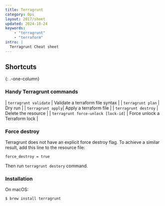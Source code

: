 ```yaml
---
title: Terragrunt
category: Ops
layout: 2017/sheet
updated: 2024-10-24
keywords:
    - "terragrunt"
    - "terraform"
intro: |
  Terragrunt Cheat sheet
---
```


Shortcuts
---------
{: .-one-column}

### Handy Terragrunt commands

| `terragrunt validate` | Validate a terraform file syntax |
| `terragrunt plan` | Dry run |
| `terragrunt apply`| Apply a terraform file |
| `terragrunt destroy` | Delete the resource |
| `terragrunt force-unlock [lock-id]` | Force unlock a Terraform lock |

### Force destroy

Terragrunt does not have an explicit force destroy flag. To achieve a similar result, add this line to the resource file:

```
force_destroy = true
```

Then run `terragrunt destory` command.

### Installation

On macOS:

```bash
$ brew install terragrunt
```
